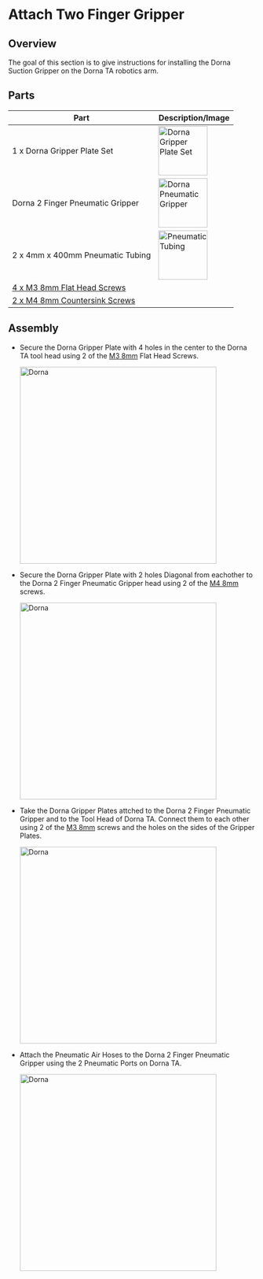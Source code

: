# **Attach Two Finger Gripper**

## **Overview**
The goal of this section is to give instructions for installing the Dorna Suction Gripper on the Dorna TA robotics arm.

## **Parts**
| **Part** | **Description/Image** |
|---|---|
| 1 x Dorna Gripper Plate Set | <img src="https://i.imgur.com/lFwcroV.jpeg" alt="Dorna Gripper Plate Set" width="100"/> |
| Dorna 2 Finger Pneumatic Gripper | <img src="https://i.imgur.com/vGjVK9Y.jpeg" alt="Dorna Pneumatic Gripper" width="100"/> |
| 2 x 4mm x 400mm Pneumatic Tubing | <img src="https://i.imgur.com/3jdNbnQ.jpeg" alt="Pneumatic Tubing" width="100"/> |
| [4 x M3 8mm Flat Head Screws](https://www.mcmaster.com/91294A128/) |   |
| [2 x M4 8mm Countersink Screws](https://www.mcmaster.com/91294A188/) |   |

## **Assembly**
* Secure the Dorna Gripper Plate with 4 holes in the center to the Dorna TA tool head using 2 of the [M3 8mm](https://www.mcmaster.com/91294A128/) Flat Head Screws.

   <img src="https://i.imgur.com/hokEPMB.jpeg" alt="Dorna" width ="400"/>

* Secure the Dorna Gripper Plate with 2 holes Diagonal from eachother to the Dorna 2 Finger Pneumatic Gripper head using 2 of the [M4 8mm](https://www.mcmaster.com/91294A188/) screws.

   <img src="https://i.imgur.com/UR11q7y.jpeg" alt="Dorna" width ="400"/>

* Take the Dorna Gripper Plates attched to the Dorna 2 Finger Pneumatic Gripper and to the Tool Head of Dorna TA. Connect them to each other using 2 of the [M3 8mm](https://www.mcmaster.com/91294A128/) screws and the holes on the sides of the Gripper Plates.

   <img src="https://i.imgur.com/qICma2g.jpeg" alt="Dorna" width ="400"/>

* Attach the Pneumatic Air Hoses to the Dorna 2 Finger Pneumatic Gripper using the 2 Pneumatic Ports on Dorna TA.

   <img src="https://i.imgur.com/FJ1Ri8V.jpeg" alt="Dorna" width ="400"/>
